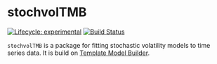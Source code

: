 # stochvolTMB
<!-- badges: start -->
[![Lifecycle: experimental](https://img.shields.io/badge/lifecycle-experimental-orange.svg)](https://www.tidyverse.org/lifecycle/#experimental)
[![Build Status](https://travis-ci.org/JensWahl/stochvolTMB.svg?branch=master)](https://travis-ci.org/JensWahl/stochvolTMB)
<!-- badges: end -->

`stochvolTMB` is a package for fitting stochastic volatility models to time series data. It is 
build on [Template Model Builder](https://github.com/kaskr/adcomp).

